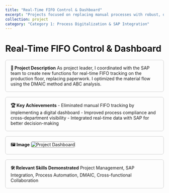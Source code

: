 ```yaml
---
title: "Real-Time FIFO Control & Dashboard"
excerpt: "Projects focused on replacing manual processes with robust, digital solutions and integrating them with enterprise systems like SAP."
collection: project
category: "Category 1: Process Digitalization & SAP Integration"
---
```


# Real-Time FIFO Control & Dashboard

<div style="border: 1px solid #ccc; border-radius: 6px; padding: 16px; margin-bottom: 16px;">
  <strong>📄 Project Description</strong>  
  As project leader, I coordinated with the SAP team to create new functions for real-time FIFO tracking on the production floor, replacing paperwork. I optimized the material flow using the DMAIC method and ABC analysis.
</div>


<div style="border: 1px solid #ccc; border-radius: 6px; padding: 16px; margin-bottom: 16px;">
  <strong>🏆 Key Achievements</strong>  
  - Eliminated manual FIFO tracking by implementing a digital dashboard  
  - Improved process compliance and cross-department visibility  
  - Integrated real-time data with SAP for better decision-making
</div>


<div style="border: 1px solid #ccc; border-radius: 6px; padding: 16px; margin-bottom: 16px;">
  <strong>🖼️ Image</strong>  
  <img src="https://yen010390.github.io/images/AIO-homepage.png" alt="Project Dashboard" style="max-width: 100%; border: 1px solid #999; border-radius: 4px;">
</div>

<div style="border: 1px solid #ccc; border-radius: 6px; padding: 16px;">
  <strong>🛠️ Relevant Skills Demonstrated</strong>  
  Project Management, SAP Integration, Process Automation, DMAIC, Cross-functional Collaboration
</div>



